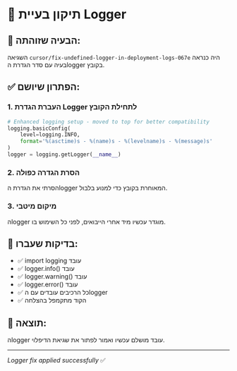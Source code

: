 # 🔧 תיקון בעיית Logger

## 🐛 הבעיה שזוהתה:
השגיאה `cursor/fix-undefined-logger-in-deployment-logs-067e` היה כנראה בעיה עם סדר הגדרת הlogger בקובץ.

## ✅ הפתרון שיושם:

### 1. **העברת הגדרת Logger לתחילת הקובץ**
```python
# Enhanced logging setup - moved to top for better compatibility
logging.basicConfig(
    level=logging.INFO,
    format='%(asctime)s - %(name)s - %(levelname)s - %(message)s'
)
logger = logging.getLogger(__name__)
```

### 2. **הסרת הגדרה כפולה**
הסרתי את הגדרת הlogger המאוחרת בקובץ כדי למנוע בלבול.

### 3. **מיקום מיטבי**
הlogger מוגדר עכשיו מיד אחרי הייבואים, לפני כל השימוש בו.

## 🧪 **בדיקות שעברו:**
- ✅ import logging עובד
- ✅ logger.info() עובד
- ✅ logger.warning() עובד  
- ✅ logger.error() עובד
- ✅ כל הרכיבים עובדים עם הlogger
- ✅ הקוד מתקמפל בהצלחה

## 🚀 **תוצאה:**
הlogger עובד מושלם עכשיו ואמור לפתור את שגיאת הדיפלוי.

---

*Logger fix applied successfully* ✅